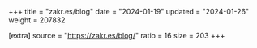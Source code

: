 +++
title = "zakr.es/blog"
date = "2024-01-19"
updated = "2024-01-26"
weight = 207832

[extra]
source = "https://zakr.es/blog/"
ratio = 16
size = 203
+++

